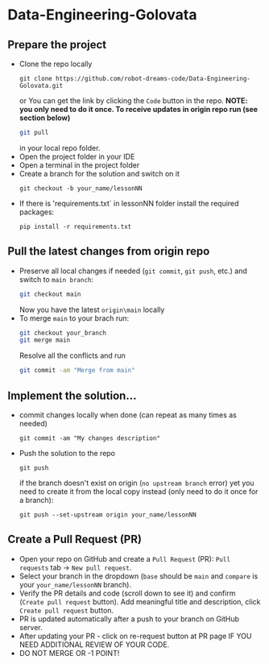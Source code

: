 # Data-Engineering-Golovata

## Prepare the project
- Clone the repo locally
  ```
  git clone https://github.com/robot-dreams-code/Data-Engineering-Golovata.git
  ```
  or You can get the link by clicking the `Code` button in the repo.
  **__NOTE__: you only need to do it once. To receive updates in origin repo run (see section below)**
  ```sh
  git pull
  ```
  in your local repo folder.
- Open the project folder in your IDE
- Open a terminal in the project folder
- Create a branch for the solution and switch on it
  ```
  git checkout -b your_name/lessonNN
  ```
- If there is 'requirements.txt` in lessonNN folder install the required packages:
  ```
  pip install -r requirements.txt
  ```

## Pull the latest changes from origin repo

- Preserve all local changes if needed (`git commit`, `git push`, etc.) and switch to `main branch`:
  ```sh
  git checkout main
  ```
  Now you have the latest `origin\main` locally
- To merge `main` to your brach run:
  ```sh
  git checkout your_branch
  git merge main
  ```
  Resolve all the conflicts and run
  ```sh
  git commit -am "Merge from main"
  ```

  
## Implement the solution…
- commit changes locally when done (can repeat as many times as needed)
  ```
  git commit -am "My changes description"
  ```
- Push the solution to the repo
  ```
  git push 
  ```
  if the branch doesn't exist on origin (`no upstream branch` error) yet you need to create it from the local copy instead (only need to do it once for a branch):
  ```
  git push --set-upstream origin your_name/lessonNN
  ```

## Create a Pull Request (PR)
- Open your repo on GitHub and create a `Pull Request` (PR): `Pull requests` tab -> `New pull request`.
- Select your branch in the dropdown (`base` should be `main` and `compare` is your `your_name/lessonNN` branch).
- Verify the PR details and code (scroll down to see it) and confirm (`Create pull request` button). Add meaningful title and description, click `Create pull request` button.
- PR is updated automatically after a push to your branch on GitHub server.
- After updating your PR - click on re-request button at PR page IF YOU NEED ADDITIONAL REVIEW OF YOUR CODE.
- DO NOT MERGE OR -1 POINT!
